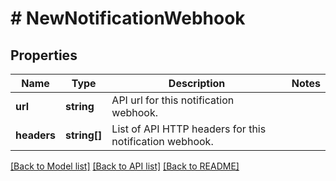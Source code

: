 # # NewNotificationWebhook

## Properties

Name | Type | Description | Notes
------------ | ------------- | ------------- | -------------
**url** | **string** | API url for this notification webhook. | 
**headers** | **string[]** | List of API HTTP headers for this notification webhook. | 

[[Back to Model list]](../../README.md#documentation-for-models) [[Back to API list]](../../README.md#documentation-for-api-endpoints) [[Back to README]](../../README.md)


